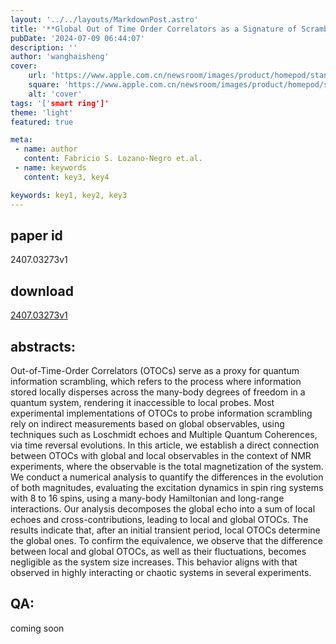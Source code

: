 ```yaml
---
layout: '../../layouts/MarkdownPost.astro'
title: '**Global Out of Time Order Correlators as a Signature of Scrambling Dynamics of Local Observables**'
pubDate: '2024-07-09 06:44:07'
description: ''
author: 'wanghaisheng'
cover:
    url: 'https://www.apple.com.cn/newsroom/images/product/homepod/standard/Apple-HomePod-hero-230118_big.jpg.large_2x.jpg'
    square: 'https://www.apple.com.cn/newsroom/images/product/homepod/standard/Apple-HomePod-hero-230118_big.jpg.large_2x.jpg'
    alt: 'cover'
tags: '['smart ring']' 
theme: 'light'
featured: true

meta:
 - name: author
   content: Fabricio S. Lozano-Negro et.al.
 - name: keywords
   content: key3, key4

keywords: key1, key2, key3
---
```


## paper id
2407.03273v1
## download
[2407.03273v1](http://arxiv.org/abs/2407.03273v1)
## abstracts:
Out-of-Time-Order Correlators (OTOCs) serve as a proxy for quantum information scrambling, which refers to the process where information stored locally disperses across the many-body degrees of freedom in a quantum system, rendering it inaccessible to local probes. Most experimental implementations of OTOCs to probe information scrambling rely on indirect measurements based on global observables, using techniques such as Loschmidt echoes and Multiple Quantum Coherences, via time reversal evolutions. In this article, we establish a direct connection between OTOCs with global and local observables in the context of NMR experiments, where the observable is the total magnetization of the system. We conduct a numerical analysis to quantify the differences in the evolution of both magnitudes, evaluating the excitation dynamics in spin ring systems with 8 to 16 spins, using a many-body Hamiltonian and long-range interactions. Our analysis decomposes the global echo into a sum of local echoes and cross-contributions, leading to local and global OTOCs. The results indicate that, after an initial transient period, local OTOCs determine the global ones. To confirm the equivalence, we observe that the difference between local and global OTOCs, as well as their fluctuations, becomes negligible as the system size increases. This behavior aligns with that observed in highly interacting or chaotic systems in several experiments.
## QA:
coming soon
